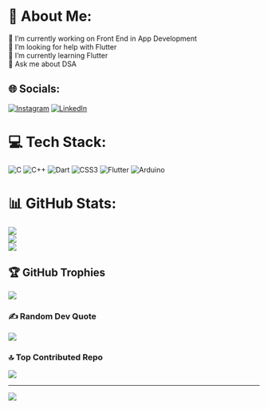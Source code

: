 # 💫 About Me:
🔭 I’m currently working on Front End in App Development<br>🤝 I’m looking for help with Flutter<br>🌱 I’m currently learning Flutter<br>💬 Ask me about DSA


## 🌐 Socials:
[![Instagram](https://img.shields.io/badge/Instagram-%23E4405F.svg?logo=Instagram&logoColor=white)](https://instagram.com/kritmukul) [![LinkedIn](https://img.shields.io/badge/LinkedIn-%230077B5.svg?logo=linkedin&logoColor=white)](https://linkedin.com/in/kritmukul) 

# 💻 Tech Stack:
![C](https://img.shields.io/badge/c-%2300599C.svg?style=for-the-badge&logo=c&logoColor=white) ![C++](https://img.shields.io/badge/c++-%2300599C.svg?style=for-the-badge&logo=c%2B%2B&logoColor=white) ![Dart](https://img.shields.io/badge/dart-%230175C2.svg?style=for-the-badge&logo=dart&logoColor=white) ![CSS3](https://img.shields.io/badge/css3-%231572B6.svg?style=for-the-badge&logo=css3&logoColor=white) ![Flutter](https://img.shields.io/badge/Flutter-%2302569B.svg?style=for-the-badge&logo=Flutter&logoColor=white) ![Arduino](https://img.shields.io/badge/-Arduino-00979D?style=for-the-badge&logo=Arduino&logoColor=white)
# 📊 GitHub Stats:
![](https://github-readme-stats.vercel.app/api?username=KritMukul&theme=github_dark_dimmed&hide_border=false&include_all_commits=false&count_private=false)<br/>
![](https://github-readme-streak-stats.herokuapp.com/?user=KritMukul&theme=github_dark_dimmed&hide_border=false)<br/>
![](https://github-readme-stats.vercel.app/api/top-langs/?username=KritMukul&theme=github_dark_dimmed&hide_border=false&include_all_commits=false&count_private=false&layout=compact)

## 🏆 GitHub Trophies
![](https://github-profile-trophy.vercel.app/?username=KritMukul&theme=radical&no-frame=true&no-bg=true&margin-w=4)

### ✍️ Random Dev Quote
![](https://quotes-github-readme.vercel.app/api?type=vetical&theme=merko)

### 🔝 Top Contributed Repo
![](https://github-contributor-stats.vercel.app/api?username=KritMukul&limit=5&theme=tokyonight&combine_all_yearly_contributions=true)

---
[![](https://visitcount.itsvg.in/api?id=KritMukul&icon=2&color=3)](https://visitcount.itsvg.in)

<!-- Proudly created with GPRM ( https://gprm.itsvg.in ) -->
